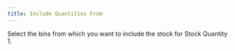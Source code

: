 ```yaml
---
title: Include Quantities From
---
```



Select the bins from which you want to include the stock for Stock Quantity  1.
